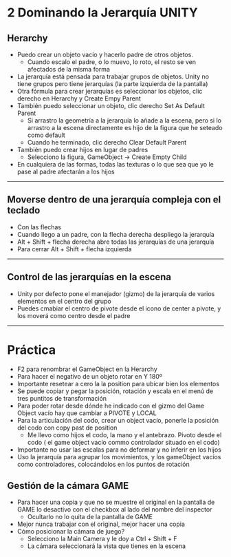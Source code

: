 # 2 Dominando la Jerarquía UNITY

## Herarchy

- Puedo crear un objeto vacío y hacerlo padre de otros objetos.
    - Cuando escalo el padre, o lo muevo, lo roto, el resto se ven afectados de la misma forma
- La jerarquía está pensada para trabajar grupos de objetos. Unity no tiene grupos pero tiene jerarquías (la parte izquierda de la pantalla)
- Otra fórmula para crear jerarquías es seleccionar los objetos, clic derecho en Herarchy y Create Empy Parent
- También puedo seleccionar un objeto, clic derecho Set As Default Parent
    - Si arrastro la geometría a la jerarquía lo añade a la escena, pero si lo arrastro a la escena directamente es hijo de la figura que he seteado como default
    - Cuando he terminado, clic derecho Clear Default Parent
- También puedo crear hijos en lugar de padres
    - Selecciono la figura, GameObject -> Create Empty Child
- En cualquiera de las formas, todas las texturas o lo que sea que yo le pase al padre afectarán a los hijos
---

## Moverse dentro de una jerarquía compleja con el teclado

- Con las flechas
- Cuando llego a un padre, con la flecha derecha despliego la jerarquía
- Alt + Shift + flecha derecha abre todas las jerarquías de una jerarquía
- Para cerrar Alt + Shift + flecha izquierda
---

## Control de las jerarquías en la escena

- Unity por defecto pone el manejador (gizmo) de la jerarquía de varios elementos en el centro del grupo
- Puedes cmabiar el centro de pivote desde el icono de center a pivote, y los moverá como centro desde el padre
------

# Práctica

- F2 para renombrar el GameObject en la Herarchy
- Para hacer el negativo de un objeto rotar en Y 180º
- Importante resetear a cero la la position para ubicar bien los elementos
- Se puede copiar y pegar la posición, rotación y escala en el menú de tres puntitos de transformación
- Para poder rotar desde dónde he indicado con el gizmo del Game Object vacío hay que cambiar a PIVOTE y LOCAL
- Para la articulación del codo, crear un object vacío, ponerle la posición del codo con copy past de position
    - Me llevo como hijos el codo, la mano y el antebrazo. Pivoto desde el codo ( el game object vacío commo controlador situado en el codo)
- Importante no usar las escalas para no deformar y no inferir en los hijos
- Uso la jerarquía para agrupar los movimientos, y los gameObject vacíos como controladores, colocándolos en los puntos de rotación

## Gestión de la cámara GAME

- Para hacer una copia y que no se muestre el original en la pantalla de GAME lo desactivo con el checkbox al lado del nombre del inspector
    - Ocultarlo no lo quita de la pantalla de GAME
- Mejor nunca trabajar con el original, mejor hacer una copia
- Cómo posicionar la cámara de juego?
    - Selecciono la Main Camera y le doy a Ctrl + Shift + F
    - La cámara seleccionará la vista que tienes en la escena
    




